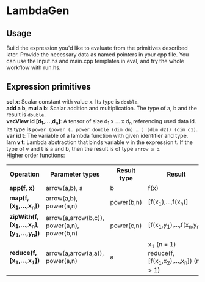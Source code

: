 # LambdaGen
## Usage
Build the expression you'd like to evaluate from the primitives described later. Provide the necessary data as named pointers in your cpp file. You can use the Input.hs and main.cpp templates in eval, and try the whole workflow with run.hs.
## Expression primitives
**scl x**: Scalar constant with value x. Its type is `double`.  
**add a b**, **mul a b**: Scalar addition and multiplication. The type of a, b and the result is `double`.  
**vecView id [d<sub>1</sub>,...,d<sub>n</sub>]**: A tensor of size d<sub>1</sub> x … x d<sub>n</sub> referencing used data id.  
Its type is `power (power (… power double (dim dn) … ) (dim d2)) (dim d1)`.  
**var id t**: The variable of a lambda function with given identifier and type.  
**lam v t**: Lambda abstraction that binds variable v in the expression t. If the type of v and t is a and b, then the result is of type `arrow a b`.  
Higher order functions:
<table>
<tr><th>Operation</th><th>Parameter types</th><th>Result type</th><th>Result</th></tr>
<tr><td><b>app(f, x)</b></td><td> arrow(a,b), a</td><td>b</td><td>f(x)</td></tr>
<tr><td><b>map(f, [x<sub>1</sub>,…,x<sub>n</sub>])</b></td><td>arrow(a,b), power(a,n)</td><td>power(b,n)</td><td>[f(x<sub>1</sub>),...,f(x<sub>n</sub>)]</td></tr>
<tr><td><b>zipWith(f, [x<sub>1</sub>,…,x<sub>n</sub>],<br>[y<sub>1</sub>,…,y<sub>n</sub>])</b></td><td>arrow(a,arrow(b,c)), power(a,n), power(b,n)</td><td> power(c,n)</td><td>[f(x<sub>1</sub>,y<sub>1</sub>),...,f(x<sub>n</sub>,y<sub>n</sub>)]</td></tr>
<tr><td><b>reduce(f,[x<sub>1</sub>,…,x<sub>1</sub>])</b></td><td>arrow(a,arrow(a,a)), power(a,n)</td><td>a</td><td> x<sub>1</sub> (n = 1)<br>reduce(f,[f(x<sub>1</sub>,x<sub>2</sub>),…,x<sub>n</sub>]) (n > 1)</td></tr>
</table>